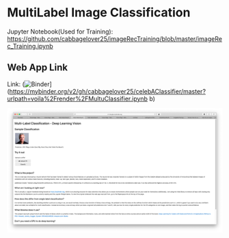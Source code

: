 # MultiLabel Image Classification

Jupyter Notebook(Used for Training): https://github.com/cabbagelover25/imageRecTraining/blob/master/imageRec_Training.ipynb

## Web App Link
Link: (![Binder](https://mybinder.org/badge_logo.svg)](https://mybinder.org/v2/gh/cabbagelover25/celebAClassifier/master?urlpath=voila%2Frender%2FMultuClassifier.ipynb
b)


![Web App Layout](layout.png)
